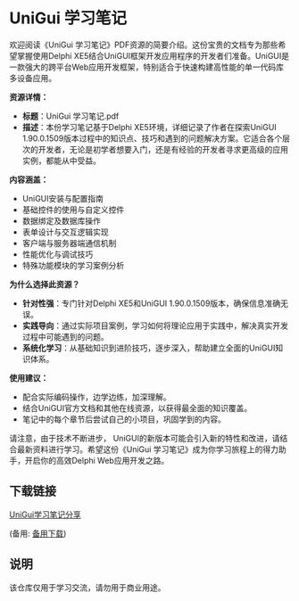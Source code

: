 # UniGui 学习笔记

欢迎阅读《UniGui 学习笔记》PDF资源的简要介绍。这份宝贵的文档专为那些希望掌握使用Delphi XE5结合UniGUI框架开发应用程序的开发者们准备。UniGUI是一款强大的跨平台Web应用开发框架，特别适合于快速构建高性能的单一代码库多设备应用。

**资源详情：**
- **标题**：UniGui 学习笔记.pdf
- **描述**：本份学习笔记基于Delphi XE5环境，详细记录了作者在探索UniGUI 1.90.0.1509版本过程中的知识点、技巧和遇到的问题解决方案。它适合各个层次的开发者，无论是初学者想要入门，还是有经验的开发者寻求更高级的应用实例，都能从中受益。

**内容涵盖：**
- UniGUI安装与配置指南
- 基础控件的使用与自定义控件
- 数据绑定及数据库操作
- 表单设计与交互逻辑实现
- 客户端与服务器端通信机制
- 性能优化与调试技巧
- 特殊功能模块的学习案例分析

**为什么选择此资源？**
- **针对性强**：专门针对Delphi XE5和UniGUI 1.90.0.1509版本，确保信息准确无误。
- **实践导向**：通过实际项目案例，学习如何将理论应用于实践中，解决真实开发过程中可能遇到的问题。
- **系统化学习**：从基础知识到进阶技巧，逐步深入，帮助建立全面的UniGUI知识体系。

**使用建议：**
- 配合实际编码操作，边学边练，加深理解。
- 结合UniGUI官方文档和其他在线资源，以获得最全面的知识覆盖。
- 笔记中的每个章节后尝试自己的小项目，巩固学到的内容。

请注意，由于技术不断进步， UniGUI的新版本可能会引入新的特性和改进，请结合最新资料进行学习。希望这份《UniGui 学习笔记》成为你学习旅程上的得力助手，开启你的高效Delphi Web应用开发之路。

## 下载链接
[UniGui学习笔记分享](https://pan.quark.cn/s/61b08e949b7c) 

(备用: [备用下载](https://pan.baidu.com/s/1tXUhGPAHpB7XCzWKAIR2-Q?pwd=1234))

## 说明

该仓库仅用于学习交流，请勿用于商业用途。
